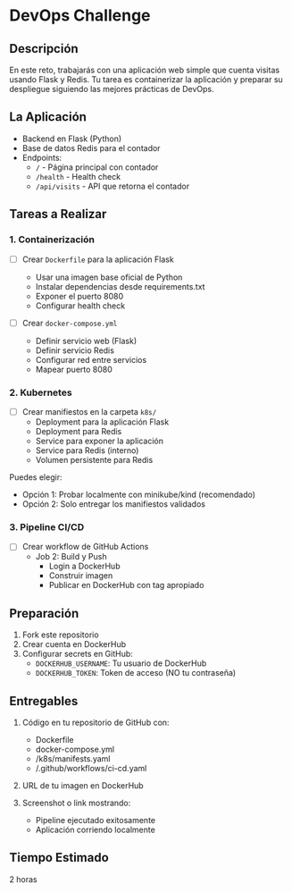 # DevOps Challenge

## Descripción
En este reto, trabajarás con una aplicación web simple que cuenta visitas usando Flask y Redis. Tu tarea es containerizar la aplicación y preparar su despliegue siguiendo las mejores prácticas de DevOps.

## La Aplicación
- Backend en Flask (Python)
- Base de datos Redis para el contador
- Endpoints:
  - `/` - Página principal con contador
  - `/health` - Health check
  - `/api/visits` - API que retorna el contador

## Tareas a Realizar

### 1. Containerización
- [ ] Crear `Dockerfile` para la aplicación Flask
  - Usar una imagen base oficial de Python
  - Instalar dependencias desde requirements.txt
  - Exponer el puerto 8080
  - Configurar health check
  
- [ ] Crear `docker-compose.yml`
  - Definir servicio web (Flask)
  - Definir servicio Redis
  - Configurar red entre servicios
  - Mapear puerto 8080

### 2. Kubernetes
- [ ] Crear manifiestos en la carpeta `k8s/`
  - Deployment para la aplicación Flask
  - Deployment para Redis
  - Service para exponer la aplicación
  - Service para Redis (interno)
  - Volumen persistente para Redis

Puedes elegir:
- Opción 1: Probar localmente con minikube/kind (recomendado)
- Opción 2: Solo entregar los manifiestos validados

### 3. Pipeline CI/CD
- [ ] Crear workflow de GitHub Actions 
  - Job 2: Build y Push
    * Login a DockerHub
    * Construir imagen
    * Publicar en DockerHub con tag apropiado

## Preparación
1. Fork este repositorio
2. Crear cuenta en DockerHub
3. Configurar secrets en GitHub:
   - `DOCKERHUB_USERNAME`: Tu usuario de DockerHub
   - `DOCKERHUB_TOKEN`: Token de acceso (NO tu contraseña)

## Entregables
1. Código en tu repositorio de GitHub con:
   - Dockerfile
   - docker-compose.yml
   - /k8s/manifests.yaml
   - /.github/workflows/ci-cd.yaml
   
2. URL de tu imagen en DockerHub

3. Screenshot o link mostrando:
   - Pipeline ejecutado exitosamente
   - Aplicación corriendo localmente

## Tiempo Estimado
2 horas
